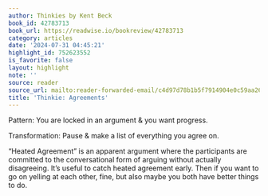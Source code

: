 ```yaml
---
author: Thinkies by Kent Beck
book_id: 42783713
book_url: https://readwise.io/bookreview/42783713
category: articles
date: '2024-07-31 04:45:21'
highlight_id: 752623552
is_favorite: false
layout: highlight
note: ''
source: reader
source_url: mailto:reader-forwarded-email/c4d97d78b1b5f7914904e0c59aa26663
title: 'Thinkie: Agreements'
---
```


Pattern: You are locked in an argument & you want progress.

Transformation: Pause & make a list of everything you agree on.

“Heated Agreement” is an apparent argument where the participants are committed to the conversational form of arguing without actually disagreeing. It’s useful to catch heated agreement early. Then if you want to go on yelling at each other, fine, but also maybe you both have better things to do.